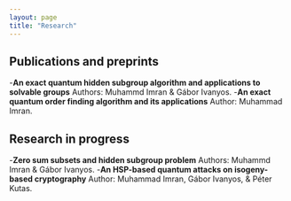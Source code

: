 ```yaml
---
layout: page
title: "Research"
---
```

<h2>Publications and preprints</h2>
-<b>An exact quantum hidden subgroup algorithm and applications to solvable groups</b>
Authors: Muhammd Imran & Gábor Ivanyos.
-<b>An exact quantum order finding algorithm and its applications</b>
Author: Muhammad Imran.

<h2>Research in progress</h2>
-<b>Zero sum subsets and hidden subgroup problem</b>
Authors: Muhammd Imran & Gábor Ivanyos.
-<b>An HSP-based quantum attacks on isogeny-based cryptography</b>
Author: Muhammad Imran, Gábor Ivanyos, & Péter Kutas.
